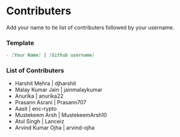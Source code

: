 # Contributers

Add your name to tle list of contributers followed by your username.

### Template

```md
- [Your Name] | [Github username]
```

### List of Contributers
- Harshit Mehra | djharshit
- Malay Kumar Jain | jainmalaykumar
- Anurika | anurika22
- Prasann Asrani | Prasann707
- Aasit | enc-rypto
- Mustekeem Arsh | MustekeemArsh10
- Atul Singh | Lanceiz
- Arvind Kumar Ojha | arvind-ojha
